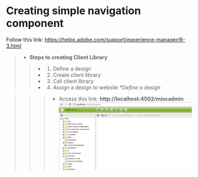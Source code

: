 # Creating simple navigation component
Follow this link: https://helpx.adobe.com/support/experience-manager/6-3.html
> - **Steps to creating Client Library**
>> - 1. Define a design
>> - 2. Create client library 
>> - 3. Call client library
>> - 4. Assign a design to website
>> **Define a design*

>>> - Access this link: **http://localhost:4502/miscadmin**
![alt text](https://github.com/vuongluisvippro/AEM-Research/blob/htl_design_aem_2/cq1.png)








